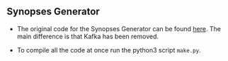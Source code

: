 ## Synopses Generator

* The original code for the Synopses Generator can be found [here](http://datacron2.ds.unipi.gr:9081/datacron-uprc/trajectory_synopses/). The main difference is that Kafka has been removed.

* To compile all the code at once run the python3 script ```make.py```.